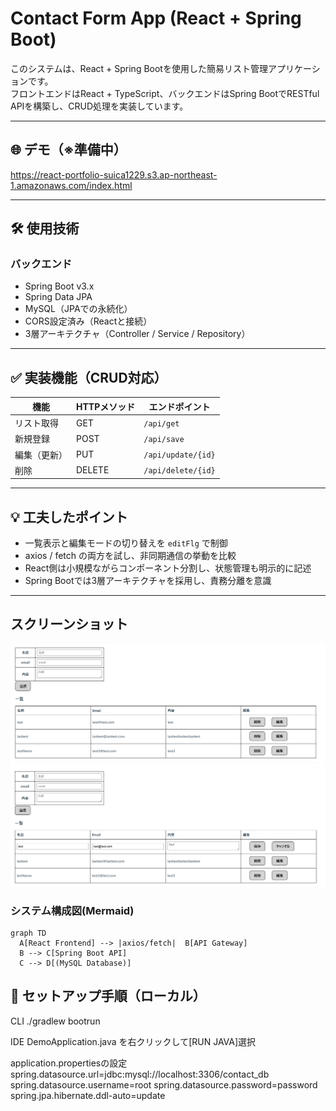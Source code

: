 # Contact Form App (React + Spring Boot)

このシステムは、React + Spring Bootを使用した簡易リスト管理アプリケーションです。  
フロントエンドはReact + TypeScript、バックエンドはSpring BootでRESTful APIを構築し、CRUD処理を実装しています。

---

## 🌐 デモ（※準備中）
https://react-portfolio-suica1229.s3.ap-northeast-1.amazonaws.com/index.html

---

## 🛠️ 使用技術
### バックエンド
- Spring Boot v3.x
- Spring Data JPA
- MySQL（JPAでの永続化）
- CORS設定済み（Reactと接続）
- 3層アーキテクチャ（Controller / Service / Repository）

---

## ✅ 実装機能（CRUD対応）

| 機能         | HTTPメソッド | エンドポイント         |
|--------------|--------------|--------------------------|
| リスト取得     | GET          | `/api/get`              |
| 新規登録       | POST         | `/api/save`             |
| 編集（更新）   | PUT          | `/api/update/{id}`      |
| 削除           | DELETE       | `/api/delete/{id}`      |

---

## 💡 工夫したポイント

- 一覧表示と編集モードの切り替えを `editFlg` で制御
- axios / fetch の両方を試し、非同期通信の挙動を比較
- React側は小規模ながらコンポーネント分割し、状態管理も明示的に記述
- Spring Bootでは3層アーキテクチャを採用し、責務分離を意識

---

## スクリーンショット
![List](./screenshots/list-screen.png)
![List](./screenshots/edit-screen.png)

### システム構成図(Mermaid)
```mermaid
graph TD
  A[React Frontend] --> |axios/fetch|  B[API Gateway]
  B --> C[Spring Boot API]
  C --> D[(MySQL Database)]
```

## 🚀 セットアップ手順（ローカル）
CLI
./gradlew bootrun

IDE
DemoApplication.java
を右クリックして[RUN JAVA]選択

application.propertiesの設定
spring.datasource.url=jdbc:mysql://localhost:3306/contact_db
spring.datasource.username=root
spring.datasource.password=password
spring.jpa.hibernate.ddl-auto=update